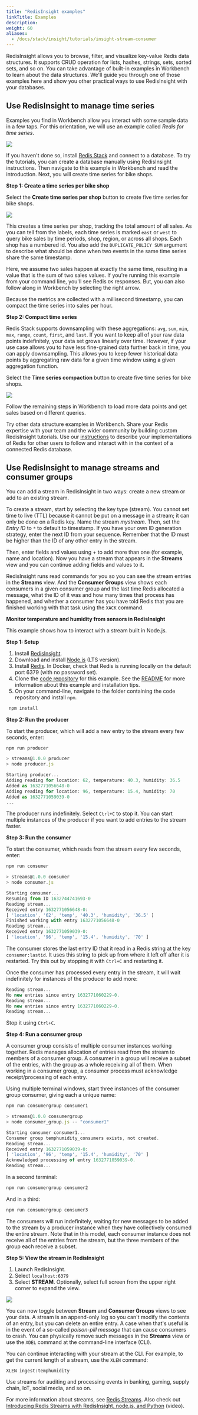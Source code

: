 ```yaml
---
title: "RedisInsight examples"
linkTitle: Examples
description: 
weight: 60
aliases:
  - /docs/stack/insight/tutorials/insight-stream-consumer
---
```


RedisInsight allows you to browse, filter, and visualize key-value Redis data structures. It supports CRUD operation for lists, hashes, strings, sets, sorted sets, and so on. You can take advantage of built-in examples in Workbench to learn about the data structures. We'll guide you through one of those examples here and show you other practical ways to use RedisInsight with your databases.

## Use RedisInsight to manage time series 

Examples you find in Workbench allow you interact with some sample data in a few taps. For this orientation, we will use an example called _Redis for time series_. 

<img src="../images/workbench_tutorial.png">

If you haven't done so, install [Redis Stack](/docs/stack/get-started/install) and connect to a database. To try the tutorials, you can create a database manually using RedisInsight instructions. Then navigate to this example in Workbench and read the introduction. Next, you will create time series for bike shops.

**Step 1: Create a time series per bike shop**

Select the **Create time series per shop** button to create five time series for bike shops. 

<img src="../images/create_time_series.png">

This creates a time series per shop, tracking the total amount of all sales. As you can tell from the labels, each time series is marked `east` or `west` to query bike sales by time periods, shop, region, or across all shops. 
Each shop has a numbered id. You also add the `DUPLICATE_POLICY SUM` argument to describe what should be done when two events in the same time series share the same timestamp. 

Here, we assume two sales happen at exactly the same time, resulting in a value that is the sum of two sales values. 
If you're running this example from your command line, you'll see Redis `OK` responses. But, you can also follow along in Workbench by selecting the right arrow. 

Because the metrics are collected with a millisecond timestamp, you can compact the time series into sales per hour.

**Step 2: Compact time series**

Redis Stack supports downsampling with these aggregations: `avg`, `sum`, `min`, `max`, `range`, `count`, `first`, and `last`. If you want to keep all of your raw data points indefinitely, your data set grows linearly over time. However, if your use case allows you to have less fine-grained data further back in time, you can apply downsampling. This allows you to keep fewer historical data points by aggregating raw data for a given time window using a given aggregation function.

Select the **Time series compaction** button to create five time series for bike shops. 

<img src="../images/time_series_compaction.png">

Follow the remaining steps in Workbench to load more data points and get sales based on different queries.

Try other data structure examples in Workbench. Share your Redis expertise with your team and the wider community by building custom RedisInsight tutorials. Use our [instructions](https://github.com/RedisInsight/Tutorials) to describe your implementations of Redis for other users to follow and interact with in the context of a connected Redis database.

## Use RedisInsight to manage streams and consumer groups 

You can add a stream in RedisInsight in two ways: create a new stream or add to an existing stream.

To create a stream, start by selecting the key type (stream). 
You cannot set time to live (TTL) because it cannot be put on a message in a stream; it can only be done on a Redis key. Name the stream _mystream_. 
Then, set the *Entry ID* to `*` to default to timestamp. 
If you have your own ID generation strategy, enter the next ID from your sequence. Remember that the ID must be higher than the ID of any other entry in the stream.
 
Then, enter fields and values using + to add more than one (for example, name and location). 
Now you have a stream that appears in the **Streams** view and you can continue adding fields and values to it.

RedisInsight runs read commands for you so you can see the stream entries in the **Streams** view. 
And the **Consumer Groups** view shows each consumers in a given consumer group and the last time Redis allocated a message, what the ID of it was and how many times that process has happened, and whether a consumer has you have told Redis that you are finished working with that task using the `XACK` command.

**Monitor temperature and humidity from sensors in RedisInsight**

This example shows how to interact with a stream built in Node.js.

**Step 1: Setup**

1. Install [RedisInsight](https://redis.com/redis-enterprise/redis-insight/?_ga=2.48624486.1318387955.1655817244-1963545967.1655260674#insight-form).
2. Download and install [Node.js](https://nodejs.org/en/download/) (LTS version).
3. Install [Redis](https://redis.io/download/). In Docker, check that Redis is running locally on the default port 6379 (with no password set). 
4. Clone the [code repository](https://github.com/redis-developer/introducing-redis-talk) for this example. 
See the [README](https://github.com/redis-developer/introducing-redis-talk/tree/main/streams) for more information about this example and installation tips.
5. On your command-line, navigate to the folder containing the code repository and install `npm`. 

```javascript
 npm install
```

**Step 2: Run the producer**

To start the producer, which will add a new entry to the stream every few seconds, enter:

```javascript
npm run producer

> streams@1.0.0 producer
> node producer.js

Starting producer...
Adding reading for location: 62, temperature: 40.3, humidity: 36.5
Added as 1632771056648-0
Adding reading for location: 96, temperature: 15.4, humidity: 70
Added as 1632771059039-0
...
```

The producer runs indefinitely. 
Select `Ctrl+C` to stop it. 
You can start multiple instances of the producer if you want to add entries to the stream faster.

**Step 3: Run the consumer**

To start the consumer, which reads from the stream every few seconds, enter:

```javascript
npm run consumer

> streams@1.0.0 consumer
> node consumer.js

Starting consumer...
Resuming from ID 1632744741693-0
Reading stream...
Received entry 1632771056648-0:
[ 'location', '62', 'temp', '40.3', 'humidity', '36.5' ]
Finished working with entry 1632771056648-0
Reading stream...
Received entry 1632771059039-0:
[ 'location', '96', 'temp', '15.4', 'humidity', '70' ]
```

The consumer stores the last entry ID that it read in a Redis string at the key `consumer:lastid`. It uses this string to pick up from where it left off after it is restarted. Try this out by stopping it with `Ctrl+C` and restarting it.

Once the consumer has processed every entry in the stream, it will wait indefinitely for instances of the producer to add more:

```javascript
Reading stream...
No new entries since entry 1632771060229-0.
Reading stream...
No new entries since entry 1632771060229-0.
Reading stream...
```

Stop it using `Ctrl+C`.

**Step 4: Run a consumer group**

A consumer group consists of multiple consumer instances working together. Redis manages allocation of entries read from the stream to members of a consumer group. A consumer in a group will receive a subset of the entries, with the group as a whole receiving all of them. When working in a consumer group, a consumer process must acknowledge receipt/processing of each entry.

Using multiple terminal windows, start three instances of the consumer group consumer, giving each a unique name:

```javascript
npm run consumergroup consumer1

> streams@1.0.0 consumergroup
> node consumer_group.js -- "consumer1"

Starting consumer consumer1...
Consumer group temphumidity_consumers exists, not created.
Reading stream...
Received entry 1632771059039-0:
[ 'location', '96', 'temp', '15.4', 'humidity', '70' ]
Acknowledged processing of entry 1632771059039-0.
Reading stream...
```

In a second terminal:

```javascript
npm run consumergroup consumer2
```

And in a third:

```javascript
npm run consumergroup consumer3
```

The consumers will run indefinitely, waiting for new messages to be added to the stream by a producer instance when they have collectively consumed the entire stream. 
Note that in this model, each consumer instance does not receive all of the entries from the stream, but the three members of the group each receive a subset.

**Step 5: View the stream in RedisInsight**

1. Launch RedisInsight.
1. Select `localhost:6379`
1. Select **STREAM**. Optionally, select full screen from the upper right corner to expand the view.

<img src="../images/insight_streams.png">

You can now toggle between **Stream** and **Consumer Groups** views to see your data. 
A stream is an append-only log so you can't modify the contents of an entry, but you can delete an entire entry. 
A case when that's useful is in the event of a so-called _poison-pill message_ that can cause consumers to crash. You can physically remove such messages in the **Streams** view or use the `XDEL` command at the command-line interface (CLI).

You can continue interacting with your stream at the CLI. For example, to get the current length of a stream, use the `XLEN` command:

```
XLEN ingest:temphumidity
```

Use streams for auditing and processing events in banking, gaming, supply chain, IoT, social media, and so on.

For more information about streams, see [Redis Streams](/docs/manual/data-types/streams). Also check out [Introducing Redis Streams with RedisInsight, node.js, and Python](https://www.youtube.com/watch?v=q2UOkQmIo9Q) (video).